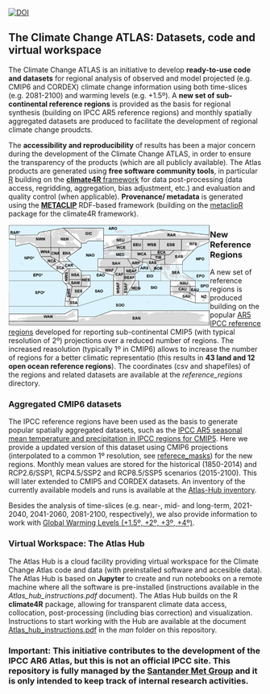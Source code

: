 [![DOI](https://zenodo.org/badge/179907799.svg)](https://zenodo.org/badge/latestdoi/179907799)

## The Climate Change ATLAS: Datasets, code and virtual workspace

The Climate Change ATLAS is an initiative to develop **ready-to-use code and datasets** for regional analysis of observed and model projected (e.g. CMIP6 and CORDEX) climate change information using both time-slices (e.g. 2081-2100) and warming levels (e.g. +1.5º). A **new set of sub-continental reference regions** is provided as the basis for regional synthesis (building on IPCC AR5 reference regions) and monthly spatially aggregated datasets are produced to facilitate the development of regional climate change proudcts. 

The **accessibility and reproducibility** of results has been a major concern during the development of the Climate Change ATLAS, in order to ensure the transparency of the products (which are all publicly available). The Atlas products are generated using **free software community tools**, in particular [R](https://www.r-project.org) building on the [**climate4R** framework](https://github.com/SantanderMetGroup/climate4R) for data post-processing (data access, regridding, aggregation, bias adjustment, etc.) and evaluation and quality control (when applicable). **Provenance/ metadata** is generated using the [**METACLIP**](http://www.metaclip.org) RDF-based framework (building on the [metaclipR](https://github.com/metaclip/metaclipR) package for the climate4R framework).

<img src="/man/reference_regions.png" align="left" alt="" width="400" />

### New Reference Regions 
A new set of reference regions is produced building on the popular [AR5 IPCC reference regions](http://www.ipcc-data.org/guidelines/pages/ar5_regions.html) developed for reporting sub-continental CMIP5 (with typical resolution of 2º) projections over a reduced number of regions. The increased reasolution (typically 1º in CMIP6) allows to increase the number of regions for a better climatic representatio (this results in **43 land and 12 open ocean reference regions**). The coordinates (csv and shapefiles) of the regions and related datasets are available at the *reference_regions* directory.

### Aggregated CMIP6 datasets
The IPCC reference regions have been used as the basis to generate popular spatially aggregated datasets, such as the [IPCC AR5 seasonal mean temperature and precipitation in IPCC regions for CMIP5](https://catalogue.ceda.ac.uk/uuid/9d0f61dc7a1b4017b22d88f9d38ab398). Here we provide a updated version of this dataset using CMIP6 projections (interpolated to a common 1º resolution, see [referece_masks](https://github.com/SantanderMetGroup/ATLAS/tree/master/reference_masks)) for the new regions. Monthly mean values are stored for the historical (1850-2014) and RCP2.6/SSP1, RCP4.5/SSP2 and RCP8.5/SSP5 scenarios (2015-2100). This will later extended to CMIP5 and CORDEX datasets. An inventory of the currently available models and runs is available at the [Atlas-Hub inventory](https://github.com/SantanderMetGroup/ATLAS/tree/master/AtlasHub-inventory).

Besides the analysis of time-slices (e.g. near-, mid- and long-term, 2021-2040, 2041-2060, 2081-2100, respectively), we also provide information to work with [Global Warming Levels (+1.5º, +2º, +3º, +4º)](https://github.com/SantanderMetGroup/ATLAS/tree/master/GWL). 

### Virtual Workspace: The Atlas Hub
The Atlas Hub is a cloud facility providing virtual workspace for the Climate Change Atlas code and data (with preinstalled software and accesible data). The Atlas Hub is based on **Jupyter** to create and run notebooks on a remote machine where all the software is pre-installed (instructions available in the *Atlas_hub_instructions.pdf* document). The Atlas Hub builds on the R **climate4R** package, allowing for transparent climate data access, collocation, post-processing (including bias correction) and visualization. Instructions to start working with the Hub are available at the document [Atlas_hub_instructions.pdf](https://github.com/SantanderMetGroup/ATLAS/blob/master/man/Atlas_Hub_instructions.pdf) in the *man* folder on this repository.

### **Important**: This initiative contributes to the development of the IPCC AR6 Atlas, but this is not an official IPCC site. This repository is fully managed by the [Santander Met Group](https://github.com/SantanderMetGroup) and it is only intended to keep track of internal research activities.
